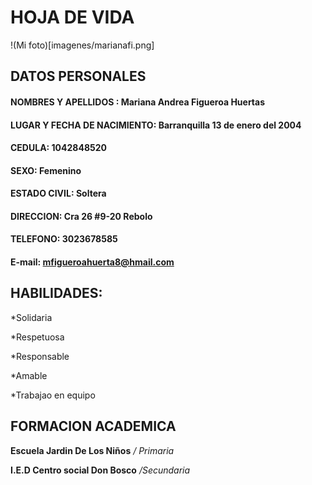 # HOJA DE VIDA

 !(Mi foto)[imagenes/marianafi.png] 

## **DATOS PERSONALES**

#### NOMBRES Y APELLIDOS : Mariana Andrea Figueroa Huertas

#### LUGAR Y FECHA DE NACIMIENTO: Barranquilla 13 de enero del 2004

#### CEDULA: 1042848520

#### SEXO: Femenino

#### ESTADO CIVIL: Soltera

#### DIRECCION: Cra 26 #9-20 Rebolo

#### TELEFONO: 3023678585

#### E-mail: mfigueroahuerta8@hmail.com

## **HABILIDADES:**

*Solidaria

*Respetuosa

*Responsable

*Amable

*Trabajao en equipo

## **FORMACION ACADEMICA**

**Escuela Jardin De Los Niños** */ Primaria*

**I.E.D Centro social Don Bosco** */Secundaria*